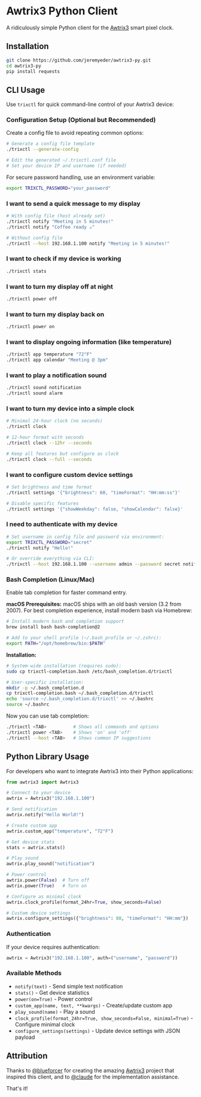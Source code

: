 # Awtrix3 Python Client

A ridiculously simple Python client for the [Awtrix3](https://github.com/Blueforcer/awtrix3) smart pixel clock.

## Installation

```bash
git clone https://github.com/jeremyeder/awtrix3-py.git
cd awtrix3-py
pip install requests
```

## CLI Usage

Use `trixctl` for quick command-line control of your Awtrix3 device:

### Configuration Setup (Optional but Recommended)

Create a config file to avoid repeating common options:

```bash
# Generate a config file template
./trixctl --generate-config

# Edit the generated ~/.trixctl.conf file
# Set your device IP and username (if needed)
```

For secure password handling, use an environment variable:
```bash
export TRIXCTL_PASSWORD="your_password"
```

### I want to send a quick message to my display
```bash
# With config file (host already set)
./trixctl notify "Meeting in 5 minutes!"
./trixctl notify "Coffee ready ☕"

# Without config file
./trixctl --host 192.168.1.100 notify "Meeting in 5 minutes!"
```

### I want to check if my device is working
```bash
./trixctl stats
```

### I want to turn my display off at night
```bash
./trixctl power off
```

### I want to turn my display back on
```bash
./trixctl power on
```

### I want to display ongoing information (like temperature)
```bash
./trixctl app temperature "72°F"
./trixctl app calendar "Meeting @ 3pm"
```

### I want to play a notification sound
```bash
./trixctl sound notification
./trixctl sound alarm
```

### I want to turn my device into a simple clock
```bash
# Minimal 24-hour clock (no seconds)
./trixctl clock

# 12-hour format with seconds
./trixctl clock --12hr --seconds

# Keep all features but configure as clock
./trixctl clock --full --seconds
```

### I want to configure custom device settings
```bash
# Set brightness and time format
./trixctl settings '{"brightness": 60, "timeFormat": "HH:mm:ss"}'

# Disable specific features
./trixctl settings '{"showWeekday": false, "showCalendar": false}'
```

### I need to authenticate with my device
```bash
# Set username in config file and password via environment:
export TRIXCTL_PASSWORD="secret"
./trixctl notify "Hello!"

# Or override everything via CLI:
./trixctl --host 192.168.1.100 --username admin --password secret notify "Hello!"
```

### Bash Completion (Linux/Mac)

Enable tab completion for faster command entry.

**macOS Prerequisites:**
macOS ships with an old bash version (3.2 from 2007). For best completion experience, install modern bash via Homebrew:

```bash
# Install modern bash and completion support
brew install bash bash-completion@2

# Add to your shell profile (~/.bash_profile or ~/.zshrc):
export PATH="/opt/homebrew/bin:$PATH"
```

**Installation:**

```bash
# System-wide installation (requires sudo):
sudo cp trixctl-completion.bash /etc/bash_completion.d/trixctl

# User-specific installation:
mkdir -p ~/.bash_completion.d
cp trixctl-completion.bash ~/.bash_completion.d/trixctl
echo 'source ~/.bash_completion.d/trixctl' >> ~/.bashrc
source ~/.bashrc
```

Now you can use tab completion:
```bash
./trixctl <TAB>          # Shows all commands and options
./trixctl power <TAB>    # Shows 'on' and 'off'
./trixctl --host <TAB>   # Shows common IP suggestions
```

## Python Library Usage

For developers who want to integrate Awtrix3 into their Python applications:

```python
from awtrix3 import Awtrix3

# Connect to your device
awtrix = Awtrix3("192.168.1.100")

# Send notification
awtrix.notify("Hello World!")

# Create custom app
awtrix.custom_app("temperature", "72°F")

# Get device stats
stats = awtrix.stats()

# Play sound
awtrix.play_sound("notification")

# Power control
awtrix.power(False)  # Turn off
awtrix.power(True)   # Turn on

# Configure as minimal clock
awtrix.clock_profile(format_24hr=True, show_seconds=False)

# Custom device settings
awtrix.configure_settings({"brightness": 80, "timeFormat": "HH:mm"})
```

### Authentication

If your device requires authentication:

```python
awtrix = Awtrix3("192.168.1.100", auth=("username", "password"))
```

### Available Methods

- `notify(text)` - Send simple text notification
- `stats()` - Get device statistics  
- `power(on=True)` - Power control
- `custom_app(name, text, **kwargs)` - Create/update custom app
- `play_sound(name)` - Play a sound
- `clock_profile(format_24hr=True, show_seconds=False, minimal=True)` - Configure minimal clock
- `configure_settings(settings)` - Update device settings with JSON payload

## Attribution

Thanks to [@blueforcer](https://github.com/Blueforcer) for creating the amazing [Awtrix3](https://github.com/Blueforcer/awtrix3) project that inspired this client, and to [@claude](https://claude.ai) for the implementation assistance.

That's it!